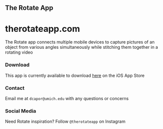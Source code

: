 ## The Rotate App
# therotateapp.com

The Rotate app connects multiple mobile devices to capture pictures of an object from various angles simultaneously while stitching them together in a rotating video

### Download

This app is currently available to download [here](https://apps.apple.com/us/app/rotate-3d-freeze-frame-pics/id1253508296) on the iOS App Store

### Contact

Email me at ```dcapor@umich.edu``` with any questions or concerns

### Social Media

Need Rotate inspiration? Follow ```@therotateapp``` on Instagram
